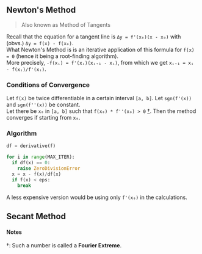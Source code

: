 ## Newton's Method
> Also known as Method of Tangents  

Recall that the equation for a tangent line is `Δy = f'(x₀)(x - x₀)` with (obvs.) `Δy = f(x) - f(x₀)`.  
What Newton's Method is is an iterative application of this formula for `f(x) = 0` (hence it being a root-finding algorithm).  
More precisely, `-f(xᵢ) = f'(xᵢ)(xᵢ₊₁ - xᵢ)`, from which we get `xᵢ₊₁ = xᵢ - f(xᵢ)/f'(xᵢ)`.  

### Conditions of Convergence
Let `f(x)` be twice differentiable in a certain interval `[a, b]`.
Let `sgn(f'(x))` and `sgn(f''(x))` be constant.  
Let there be `x₀` in `[a, b]` such that `f(x₀) * f''(x₀) > 0` [†](#notes). Then the method converges if starting from `x₀`.  

### Algorithm
```python
df = derivative(f)

for i in range(MAX_ITER):
  if df(x) == 0:
    raise ZeroDivisionError
  x = x - f(x)/df(x)
  if f(x) < eps:
    break
```  
A less expensive version would be using only `f'(x₀)` in the calculations. 

## Secant Method


#### Notes
†: Such a number is called a **Fourier Extreme**.

